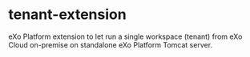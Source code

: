 tenant-extension
================

eXo Platform extension to let run a single workspace (tenant) from eXo Cloud on-premise on standalone eXo Platform Tomcat server.
